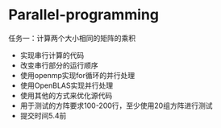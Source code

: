 # Parallel-programming

任务一：计算两个大小相同的矩阵的乘积

- 实现串行计算的代码
- 改变串行部分的运行顺序
- 使用openmp实现for循环的并行处理
- 使用OpenBLAS实现并行处理
- 使用其他的方式来优化源代码
- 用于测试的方阵要求100-200行，至少使用20组方阵进行测试
- 提交时间5.4前

